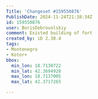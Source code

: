 ```yaml
---
Title: 'Changeset #159550876'
PublishDate: 2024-11-24T21:38:34Z
id: 159550876
user: BorisDobrovolskiy
comment: Existed building of fort
created_by: iD 2.30.4
tags:
- Montenegro
- Kotor+
bbox:
  min_lon: 18.7130722
  min_lat: 42.3694928
  max_lon: 18.7137005
  max_lat: 42.3717265

---
```

